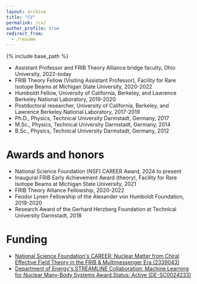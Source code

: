 ```yaml
---
layout: archive
title: "CV"
permalink: /cv/
author_profile: true
redirect_from:
  - /resume
---
```


{% include base_path %}

* Assistant Professor and FRIB Theory Alliance bridge faculty, Ohio University, 2022-today
* FRIB Theory Fellow (Visiting Assistant Professor), Facility for Rare Isotope Beams at Michigan State University, 2020-2022
* Humboldt Fellow, University of California, Berkeley, and Lawrence Berkeley National Laboratory, 2019-2020
* Postdoctoral researcher, University of California, Berkeley, and Lawrence Berkeley National Laboratory, 2017-2019
* Ph.D., Physics, Technical University Darmstadt, Germany, 2017
* M.Sc., Physics, Technical University Darmstadt, Germany, 2014
* B.Sc., Physics, Technical University Darmstadt, Germany, 2012

Awards and honors
======= 

* National Science Foundation (NSF) CAREER Award, 2024 to present
* Inaugural FRIB Early Achievement Award (theory), Facility for Rare Isotope Beams at Michigan State University, 2021
* FRIB Theory Alliance Fellowship, 2020-2022
* Feodor Lynen Fellowship of the Alexander von Humboldt Foundation, 2019-2020
* Research Award of the Gerhard Herzberg Foundation at Technical University Darmstadt, 2018

Funding
======= 

* [National Science Foundation's CAREER: Nuclear Matter from Chiral Effective Field Theory in the FRIB & Multimessenger Era (2339043)](https://www.nsf.gov/awardsearch/showAward?AWD_ID=2339043&HistoricalAwards=false)
* [Department of Energy's STREAMLINE Collaboration: Machine Learning for Nuclear Many-Body Systems
Award Status: Active (DE-SC0024233)](https://pamspublic.science.energy.gov/WebPAMSExternal/Interface/Common/ViewPublicAbstract.aspx?rv=66cb84af-5b64-41f7-a2a8-47c38f44ef3f&rtc=24&PRoleId=10)
